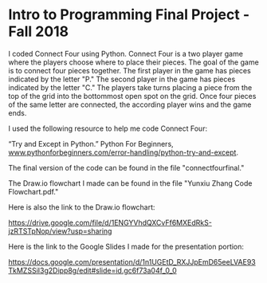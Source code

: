 # Intro to Programming Final Project - Fall 2018

I coded Connect Four using Python. Connect Four is a two player game where the players choose where to place their pieces. The goal of the game is to connect four pieces together. The first player in the game has pieces indicated by the letter "P." The second player in the game has pieces indicated by the letter "C." The players take turns placing a piece from the top of the grid into the bottommost open spot on the grid. Once four pieces of the same letter are connected, the according player wins and the game ends.

I used the following resource to help me code Connect Four:

“Try and Except in Python.” Python For Beginners, www.pythonforbeginners.com/error-handling/python-try-and-except.

The final version of the code can be found in the file "connectfourfinal."

The Draw.io flowchart I made can be found in the file "Yunxiu Zhang Code Flowchart.pdf."

Here is also the link to the Draw.io flowchart:

https://drive.google.com/file/d/1ENGYVhdQXCvFf6MXEdRkS-jzRTSTpNop/view?usp=sharing

Here is the link to the Google Slides I made for the presentation portion:

https://docs.google.com/presentation/d/1n1UGEtD_RXJJpEmD65eeLVAE93TkMZSSiI3g2Dipp8g/edit#slide=id.gc6f73a04f_0_0
